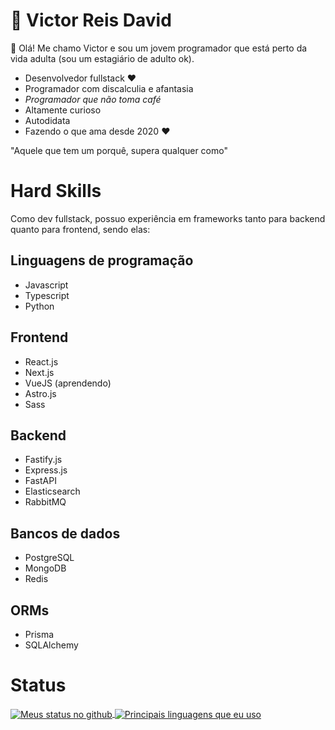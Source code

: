 # 👋 Victor Reis David

👋 Olá! Me chamo Victor e sou um jovem programador que está perto da vida adulta (sou um estagiário de adulto ok).

- Desenvolvedor fullstack ❤
- Programador com discalculia e afantasia
- *Programador que não toma café*
- Altamente curioso
- Autodidata
- Fazendo o que ama desde 2020 ❤

"Aquele que tem um porquê, supera qualquer como"

# Hard Skills
Como dev fullstack, possuo experiência em frameworks tanto para backend quanto para frontend, sendo elas:

## Linguagens de programação
- Javascript
- Typescript
- Python

## Frontend
- React.js
- Next.js
- VueJS (aprendendo)
- Astro.js
- Sass

## Backend
- Fastify.js
- Express.js
- FastAPI
- Elasticsearch
- RabbitMQ

## Bancos de dados
- PostgreSQL
- MongoDB
- Redis

## ORMs
- Prisma
- SQLAlchemy

# Status
<a href="https://github-readme-stats.vercel.app/">
    <img align="center" src="https://github-readme-stats.vercel.app/api?username=Victoreisdavid&show_icons=true&theme=radical" alt="Meus status no github" />
</a>

<a href="https://github-readme-stats.vercel.app/">
    <img align="center" src="https://github-readme-stats.vercel.app/api/top-langs/?username=Victoreisdavid&show_icons=true&theme=radical" alt="Principais linguagens que eu uso" />
</a>
